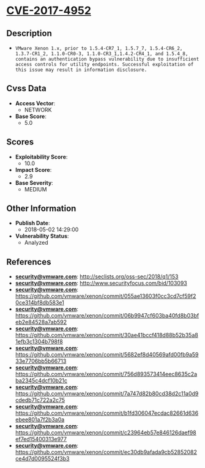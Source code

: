 
# [CVE-2017-4952](https://cve.mitre.org/cgi-bin/cvename.cgi?name=CVE-2017-4952)

## Description

- `VMware Xenon 1.x, prior to 1.5.4-CR7_1, 1.5.7_7, 1.5.4-CR6_2, 1.3.7-CR1_2, 1.1.0-CR0-3, 1.1.0-CR3_1,1.4.2-CR4_1, and 1.5.4_8, contains an authentication bypass vulnerability due to insufficient access controls for utility endpoints. Successful exploitation of this issue may result in information disclosure.`

## Cvss Data

- **Access Vector**:
  - NETWORK
- **Base Score**:
  - 5.0

## Scores

- **Exploitability Score**:
  - 10.0
- **Impact Score**:
  - 2.9
- **Base Severity**:
  - MEDIUM

## Other Information

- **Publish Date**:
  - 2018-05-02 14:29:00
- **Vulnerability Status**:
  - Analyzed

## References

- **security@vmware.com**: http://seclists.org/oss-sec/2018/q1/153
- **security@vmware.com**: http://www.securityfocus.com/bid/103093
- **security@vmware.com**: https://github.com/vmware/xenon/commit/055ae13603f0cc3cd7cf59f20ce314bf8db583e1
- **security@vmware.com**: https://github.com/vmware/xenon/commit/06b9947cf603ba40fd8b03bfeb2e84528a7ab592
- **security@vmware.com**: https://github.com/vmware/xenon/commit/30ae41bccf418d88b52b35a81efb3c1304b798f8
- **security@vmware.com**: https://github.com/vmware/xenon/commit/5682ef8d40569afd00fb9a5933e7706bb5b66713
- **security@vmware.com**: https://github.com/vmware/xenon/commit/756d893573414eec8635c2aba2345c4dcf10b21c
- **security@vmware.com**: https://github.com/vmware/xenon/commit/7a747d82b80cd38d2c11a0d9cdedb71c722a2c75
- **security@vmware.com**: https://github.com/vmware/xenon/commit/b1fd306047ecdac82661d636ebee801a7f2b3a0a
- **security@vmware.com**: https://github.com/vmware/xenon/commit/c23964eb57e846126daef98ef7ed15400313e977
- **security@vmware.com**: https://github.com/vmware/xenon/commit/ec30db9afada9cb52852082ce4d7d0095524f3b3
